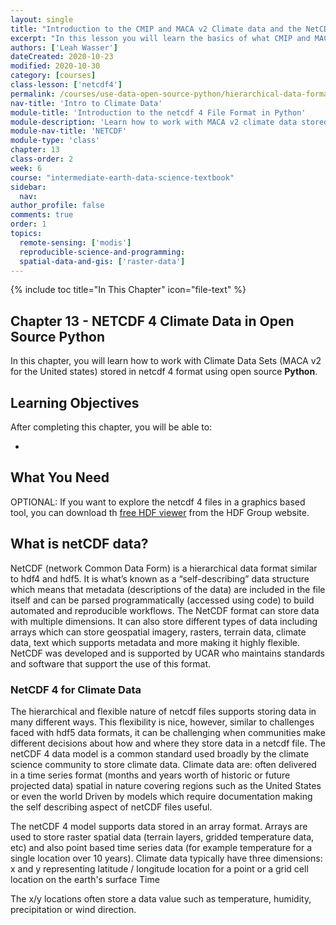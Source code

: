 ```yaml
---
layout: single
title: "Introduction to the CMIP and MACA v2 Climate data and the NetCDF 4 Hierarhical Data Format"
excerpt: "In this lesson you will learn the basics of what CMIP and MACA v 2 data are. You will also learn about that netcdf 4 data format which is commonly used to store climate data."
authors: ['Leah Wasser']
dateCreated: 2020-10-23
modified: 2020-10-30
category: [courses]
class-lesson: ['netcdf4']
permalink: /courses/use-data-open-source-python/hierarchical-data-formats-hdf/intro-to-climate-data/
nav-title: 'Intro to Climate Data'
module-title: 'Introduction to the netcdf 4 File Format in Python'
module-description: 'Learn how to work with MACA v2 climate data stored in netcdf 4 format using open source Python and the xarray package.'
module-nav-title: 'NETCDF'
module-type: 'class'
chapter: 13
class-order: 2
week: 6
course: "intermediate-earth-data-science-textbook"
sidebar:
  nav:
author_profile: false
comments: true
order: 1
topics:
  remote-sensing: ['modis']
  reproducible-science-and-programming:
  spatial-data-and-gis: ['raster-data']
---
```


{% include toc title="In This Chapter" icon="file-text" %}

<div class='notice--success' markdown="1">

## <i class="fa fa-ship" aria-hidden="true"></i> Chapter 13 - NETCDF 4 Climate Data in Open Source Python 

In this chapter, you will learn how to work with Climate Data Sets (MACA v2 for the United states) stored in netcdf 4 format using open source **Python**.


## <i class="fa fa-graduation-cap" aria-hidden="true"></i> Learning Objectives

After completing this chapter, you will be able to:

* 

## <i class="fa fa-check-square-o fa-2" aria-hidden="true"></i> What You Need

OPTIONAL: If you want to explore the netcdf 4 files in a graphics based tool, you can download th <a href="https://www.hdfgroup.org/downloads/hdfview/" target="_blank">free HDF viewer</a> from the HDF Group website. 

</div>

## What is netCDF data?

NetCDF (network Common Data Form) is a hierarchical data format similar to hdf4 and hdf5. It is what’s known as a “self-describing” data structure which means that metadata (descriptions of the data) are included in the file itself and can be parsed programmatically (accessed using code) to build automated and reproducible workflows. The NetCDF format can store data with multiple dimensions. It can also store different types of data including arrays which can store geospatial imagery, rasters, terrain data, climate data, text which supports metadata and more making it highly flexible. NetCDF was developed and is supported by UCAR who maintains standards and software that support the use of this format. 

### NetCDF 4 for Climate Data
The hierarchical and flexible nature of netcdf files supports storing data in many different ways. This flexibility is nice, however, similar to challenges faced with hdf5 data formats, it can be challenging when communities make different decisions about how and where they store data in a netcdf file. The netCDF 4 data model is a common standard used broadly by the climate science community to store climate data. Climate data are:
often delivered in a time series  format (months and years worth of historic or future projected data)
spatial in nature covering regions such as the United States or even the world
Driven by models which require documentation making the self describing aspect of netCDF files useful.

The netCDF 4 model supports data stored in an array format. Arrays are used to store raster spatial data (terrain layers, gridded temperature data, etc) and also point based time series data (for example temperature for a single location over 10 years). Climate data typically have three dimensions:
x and y representing latitude / longitude location for a  point or a grid cell location on the earth's surface
Time

The x/y locations often store a data value such as temperature, humidity, precipitation or wind direction. 

